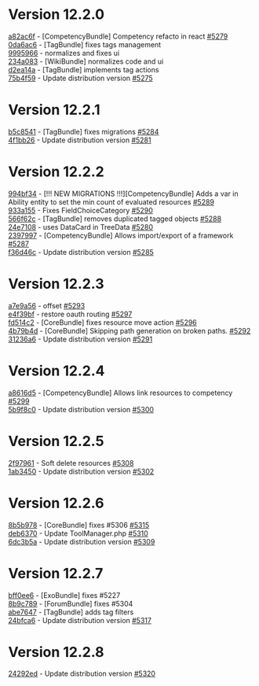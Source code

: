 # Version 12.2.0  

[a82ac6f](https://github.com/claroline/Distribution/commit/a82ac6f) - [CompetencyBundle] Competency refacto in react [#5279](https://github.com/claroline/Distribution/pull/5279)  
[0da6ac6](https://github.com/claroline/Distribution/commit/0da6ac6) - [TagBundle] fixes tags management  
[9995966](https://github.com/claroline/Distribution/commit/9995966) - normalizes and fixes ui  
[234a083](https://github.com/claroline/Distribution/commit/234a083) - [WikiBundle] normalizes code and ui  
[d2ea14a](https://github.com/claroline/Distribution/commit/d2ea14a) - [TagBundle] implements tag actions  
[75b4f59](https://github.com/claroline/Distribution/commit/75b4f59) - Update distribution version [#5275](https://github.com/claroline/Distribution/pull/5275)  

# Version 12.2.1  

[b5c8541](https://github.com/claroline/Distribution/commit/b5c8541) - [TagBundle] fixes migrations [#5284](https://github.com/claroline/Distribution/pull/5284)  
[4f1bb26](https://github.com/claroline/Distribution/commit/4f1bb26) - Update distribution version [#5281](https://github.com/claroline/Distribution/pull/5281)  

# Version 12.2.2  

[994bf34](https://github.com/claroline/Distribution/commit/994bf34) - [!!! NEW MIGRATIONS !!!][CompetencyBundle] Adds a var in Ability entity to set the min count of evaluated resources [#5289](https://github.com/claroline/Distribution/pull/5289)  
[933a155](https://github.com/claroline/Distribution/commit/933a155) - Fixes FieldChoiceCategory [#5290](https://github.com/claroline/Distribution/pull/5290)  
[566f62c](https://github.com/claroline/Distribution/commit/566f62c) - [TagBundle] removes duplicated tagged objects [#5288](https://github.com/claroline/Distribution/pull/5288)  
[24e7108](https://github.com/claroline/Distribution/commit/24e7108) - uses DataCard in TreeData [#5280](https://github.com/claroline/Distribution/pull/5280)  
[2397997](https://github.com/claroline/Distribution/commit/2397997) - [CompetencyBundle] Allows import/export of a framework [#5287](https://github.com/claroline/Distribution/pull/5287)  
[f36d46c](https://github.com/claroline/Distribution/commit/f36d46c) - Update distribution version [#5285](https://github.com/claroline/Distribution/pull/5285)  

# Version 12.2.3  

[a7e9a56](https://github.com/claroline/Distribution/commit/a7e9a56) - offset [#5293](https://github.com/claroline/Distribution/pull/5293)  
[e4f39bf](https://github.com/claroline/Distribution/commit/e4f39bf) - restore oauth routing [#5297](https://github.com/claroline/Distribution/pull/5297)  
[fd514c2](https://github.com/claroline/Distribution/commit/fd514c2) - [CoreBundle] fixes resource move action [#5296](https://github.com/claroline/Distribution/pull/5296)  
[4b79b4d](https://github.com/claroline/Distribution/commit/4b79b4d) - [CoreBundle] Skipping path generation on broken paths. [#5292](https://github.com/claroline/Distribution/pull/5292)  
[31236a6](https://github.com/claroline/Distribution/commit/31236a6) - Update distribution version [#5291](https://github.com/claroline/Distribution/pull/5291)  

# Version 12.2.4  

[a8616d5](https://github.com/claroline/Distribution/commit/a8616d5) - [CompetencyBundle] Allows link resources to competency [#5299](https://github.com/claroline/Distribution/pull/5299)  
[5b9f8c0](https://github.com/claroline/Distribution/commit/5b9f8c0) - Update distribution version [#5300](https://github.com/claroline/Distribution/pull/5300)  

# Version 12.2.5  

[2f97961](https://github.com/claroline/Distribution/commit/2f97961) - Soft delete resources [#5308](https://github.com/claroline/Distribution/pull/5308)  
[1ab3450](https://github.com/claroline/Distribution/commit/1ab3450) - Update distribution version [#5302](https://github.com/claroline/Distribution/pull/5302)  

# Version 12.2.6  

[8b5b978](https://github.com/claroline/Distribution/commit/8b5b978) - [CoreBundle] fixes #5306 [#5315](https://github.com/claroline/Distribution/pull/5315)  
[deb6370](https://github.com/claroline/Distribution/commit/deb6370) - Update ToolManager.php [#5310](https://github.com/claroline/Distribution/pull/5310)  
[6dc3b5a](https://github.com/claroline/Distribution/commit/6dc3b5a) - Update distribution version [#5309](https://github.com/claroline/Distribution/pull/5309)  

# Version 12.2.7  

[bff0ee6](https://github.com/claroline/Distribution/commit/bff0ee6) - [ExoBundle] fixes #5227  
[8b9c789](https://github.com/claroline/Distribution/commit/8b9c789) - [ForumBundle] fixes #5304  
[abe7647](https://github.com/claroline/Distribution/commit/abe7647) - [TagBundle] adds tag filters  
[24bfca6](https://github.com/claroline/Distribution/commit/24bfca6) - Update distribution version [#5317](https://github.com/claroline/Distribution/pull/5317)  

# Version 12.2.8  

[24292ed](https://github.com/claroline/Distribution/commit/24292ed) - Update distribution version [#5320](https://github.com/claroline/Distribution/pull/5320)  

